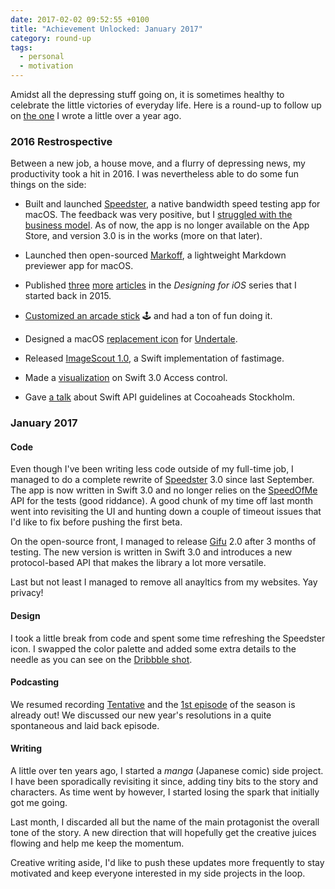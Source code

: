 ```yaml
---
date: 2017-02-02 09:52:55 +0100
title: "Achievement Unlocked: January 2017"
category: round-up
tags:
  - personal
  - motivation
---
```


Amidst all the depressing stuff going on, it is sometimes healthy to celebrate the little victories of everyday life. Here is a round-up to follow up on [the one][Retro 2015] I wrote a little over a year ago.

### 2016 Restrospective

Between a new job, a house move, and a flurry of depressing news, my productivity took a hit in 2016. I was nevertheless able to do some fun things on the side:

- Built and launched [Speedster], a native bandwidth speed testing app for macOS. The feedback was very positive, but I [struggled with the business model][Speedster retrospective]. As of now, the app is no longer available on the App Store, and version 3.0 is in the works (more on that later).

- Launched then open-sourced [Markoff], a lightweight Markdown previewer app for macOS.

- Published [three][views] [more][custom button] [articles][subclassing views] in the *Designing for iOS* series that I started back in 2015.

- [Customized an arcade stick][stick] 🕹 and had a ton of fun doing it.

- Designed a macOS [replacement icon] for [Undertale].

- Released [ImageScout 1.0], a Swift implementation of fastimage.

- Made a [visualization] on Swift 3.0 Access control.

- Gave [a talk] about Swift API guidelines at Cocoaheads Stockholm.

### January 2017

#### Code

Even though I've been writing less code outside of my full-time job, I managed to do a complete rewrite of [Speedster] 3.0 since last September. The app is now written in Swift 3.0 and no longer relies on the [SpeedOfMe] API for the tests (good riddance). A good chunk of my time off last month went into revisiting the UI and hunting down a couple of timeout issues that I'd like to fix before pushing the first beta.

On the open-source front, I managed to release [Gifu] 2.0 after 3 months of testing. The new version is written in Swift 3.0 and introduces a new protocol-based API that makes the library a lot more versatile.

Last but not least I managed to remove all anayltics from my websites. Yay privacy!

#### Design

I took a little break from code and spent some time refreshing the Speedster icon. I swapped the color palette and added some extra details to the needle as you can see on the [Dribbble shot].

#### Podcasting

We resumed recording [Tentative] and the [1st episode] of the season is already out! We discussed our new year's resolutions in a quite spontaneous and laid back episode.

#### Writing

A little over ten years ago, I started a *manga* (Japanese comic) side project. I have been sporadically revisiting it since, adding tiny bits to the story and characters.
As time went by however, I started losing the spark that initially got me going.

Last month, I discarded all but the name of the main protagonist the overall tone of the story. A new direction that will hopefully get the creative juices flowing and help me keep the momentum.

Creative writing aside, I'd like to push these updates more frequently to stay motivated and keep everyone interested in my side projects in the loop.

[Retro 2015]: /2015/achievement-unlocked-2015
[Speedster]: https://speedsterapp.com
[Speedster retrospective]: /2016/speedster-a-retrospective
[Markoff]: https://github.com/thoughtbot/Markoff
[views]: https://robots.thoughtbot.com/building-ios-interfaces-views
[custom button]: https://robots.thoughtbot.com/building-ios-interfaces-custom-button
[subclassing views]: https://robots.thoughtbot.com/building-ios-interfaces-subclassing-views
[stick]: https://twitter.com/kaishin/status/706076592976629761
[replacement icon]: https://dribbble.com/shots/2730205-Undertale-Replacement-Icon
[Undertale]: http://undertale.com/
[ImageScout 1.0]: https://github.com/kaishin/ImageScout
[visualization]: https://swiftbits.redalemeden.com/resources/swift-3-access-control/
[a talk]: https://speakerdeck.com/kaishin/swift-3-api-best-practices-by-example
[Cocoaheads Stockholm]: https://www.meetup.com/CocoaHeads-Stockholm/
[SpeedOfMe]: https://speedof.me
[Gifu]: https://cocoapods.org/pods/Gifu
[Dribbble shot]: https://dribbble.com/shots/3252363-Speedster-3-0-Icon
[Tentative]: http://tentative.fm
[1st episode]: http://tentative.fm/31
